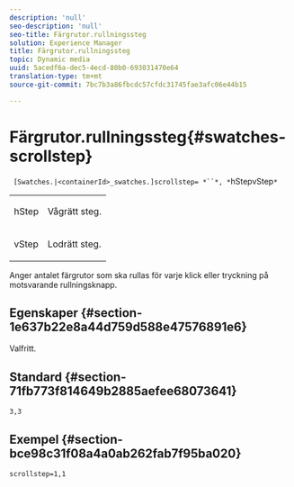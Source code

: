 ```yaml
---
description: 'null'
seo-description: 'null'
seo-title: Färgrutor.rullningssteg
solution: Experience Manager
title: Färgrutor.rullningssteg
topic: Dynamic media
uuid: 5acedf6a-dec5-4ecd-80b0-693031470e64
translation-type: tm+mt
source-git-commit: 7bc7b3a86fbcdc57cfdc31745fae3afc06e44b15

---
```



# Färgrutor.rullningssteg{#swatches-scrollstep}

` [Swatches.|<containerId>_swatches.]scrollstep= *``*, *`hStepvStep`*`

<table id="table_DC890B3CAB6847318081AC74424147B9"> 
 <tbody> 
  <tr> 
   <td> <p> <span class="codeph"> <span class="varname"> hStep</span></span> </p> </td> 
   <td> <p>Vågrätt steg. </p> </td> 
  </tr> 
  <tr> 
   <td> <p> <span class="codeph"> <span class="varname"> vStep</span></span> </p> </td> 
   <td> <p>Lodrätt steg. </p> </td> 
  </tr> 
 </tbody> 
</table>

Anger antalet färgrutor som ska rullas för varje klick eller tryckning på motsvarande rullningsknapp.

## Egenskaper {#section-1e637b22e8a44d759d588e47576891e6}

Valfritt.

## Standard {#section-71fb773f814649b2885aefee68073641}

`3,3`

## Exempel {#section-bce98c31f08a4a0ab262fab7f95ba020}

`scrollstep=1,1`
